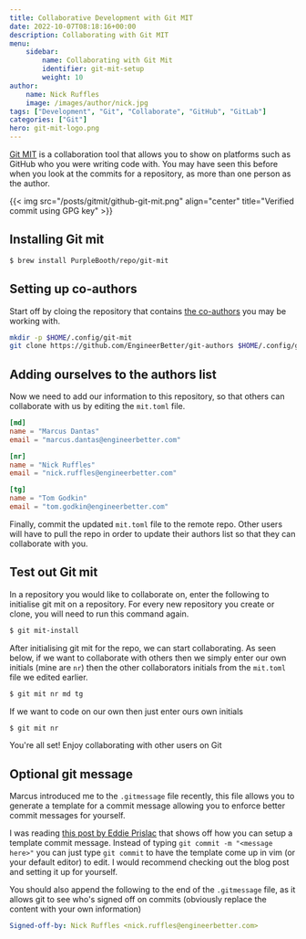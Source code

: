 ```yaml
---
title: Collaborative Development with Git MIT
date: 2022-10-07T08:18:16+00:00
description: Collaborating with Git MIT
menu:
    sidebar:
        name: Collaborating with Git Mit
        identifier: git-mit-setup
        weight: 10
author:
    name: Nick Ruffles
    image: /images/author/nick.jpg
tags: ["Development", "Git", "Collaborate", "GitHub", "GitLab"]
categories: ["Git"]
hero: git-mit-logo.png
---
```


[Git MIT](https://github.com/PurpleBooth/git-mit) is a collaboration tool that allows you to show on platforms such as GitHub who you were writing code with.
You may have seen this before when you look at the commits for a repository, as more than one person as the author.

{{< img src="/posts/gitmit/github-git-mit.png" align="center" title="Verified commit using GPG key" >}}


## Installing Git mit

```bash
$ brew install PurpleBooth/repo/git-mit
```

## Setting up co-authors

Start off by cloing the repository that contains [the co-authors](https://github.com/EngineerBetter/git-authors) you may be working with.

```bash
mkdir -p $HOME/.config/git-mit
git clone https://github.com/EngineerBetter/git-authors $HOME/.config/git-mit
```

## Adding ourselves to the authors list

Now we need to add our information to this repository, so that others can collaborate with us by editing the `mit.toml` file.

```toml
[md]
name = "Marcus Dantas"
email = "marcus.dantas@engineerbetter.com"

[nr]
name = "Nick Ruffles"
email = "nick.ruffles@engineerbetter.com"

[tg]
name = "Tom Godkin"
email = "tom.godkin@engineerbetter.com"
```

Finally, commit the updated `mit.toml` file to the remote repo. 
Other users will have to pull the repo in order to update their authors list so that they can collaborate with you.

## Test out Git mit

In a repository you would like to collaborate on, enter the following to initialise git mit on a repository. For every new repository you create or clone, you will need to run this command again.

```bash
$ git mit-install
```

After initialising git mit for the repo, we can start collaborating. 
As seen below, if we want to collaborate with others then we simply enter our own initials (mine are `nr`) then the other collaborators initials from the `mit.toml` file we edited earlier.

```bash
$ git mit nr md tg
```

If we want to code on our own then just enter ours own initials

```bash
$ git mit nr
```

You're all set! Enjoy collaborating with other users on Git

## Optional git message

Marcus introduced me to the `.gitmessage` file recently, this file allows you to generate a template for a commit message allowing you to enforce better commit messages for yourself.

I was reading [this post by Eddie Prislac](https://dev.to/vetswhocode/git-gud-create-a-gitmessage-4ibj) that shows off how you can setup a template commit message. 
Instead of typing `git commit -m "<message here>"` you can just type `git commit` to have the template come up in vim (or your default editor) to edit. 
I would recommend checking out the blog post and setting it up for yourself. 

You should also append the following to the end of the `.gitmessage` file, as it allows git to see who's signed off on commits
(obviously replace the content with your own information)

```yaml
Signed-off-by: Nick Ruffles <nick.ruffles@engineerbetter.com>
```